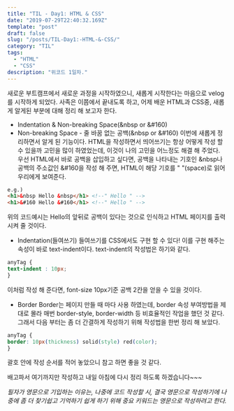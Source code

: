 ```yaml
---
title: "TIL - Day1: HTML & CSS"
date: "2019-07-29T22:40:32.169Z"
template: "post"
draft: false
slug: "/posts/TIL-Day1:-HTML-&-CSS/"
category: "TIL"
tags:
  - "HTML"
  - "CSS"
description: "위코드 1일차."
---
```


<!-- - [The first transition](#the-first-transition) -->

새로운 부트캠프에서 새로운 과정을 시작하였으니, 새롭게 시작한다는 마음으로 velog를 시작하게 되었다. 사족은 이쯤에서 끝내도록 하고, 어제 배운 HTML과 CSS중, 새롭게 알게된 부분에 대해 정리 해 보고자 한다.

+ Indentation & Non-breaking Space(&nbsp or &#160)
 + Non-breaking Space - 줄 바꿈 없는 공백(&nbsp or &#160)
이번에 새롭게 정리하면서 알게 된 기능이다. HTML을 작성하면서 띄어쓰기는 항상 어떻게 작성 할 수 있을까 고민을 많이 하였었는데, 이것이 나의 고민을 어느정도 해결 해 주었다. 우선 HTML에서 바로 공백을 삽입하고 싶다면, 공백을 나타내는 기호인 &nbsp나 공백의 주소값인 &#160을 작성 해 주면, HTML이 해당 기호를 " "(space)로 읽어 우리에게 보여준다.
```HTML
e.g.)
<h1>&nbsp Hello &nbsp</h1> <!--" Hello " -->
<h1>&#160 Hello &#160</h1> <!--" Hello " -->
```
위의 코드예시는 Hello의 앞뒤로 공백이 있다는 것으로 인식하고 HTML 페이지를 출력 시켜 줄 것이다.

 + Indentation(들여쓰기)
들여쓰기를 CSS에서도 구현 할 수 있다! 이를 구현 해주는 속성이 바로 text-indent이다. text-indent의 작성법은 하기와 같다.
```CSS
anyTag {
text-indent : 10px;
}
```
이처럼 작성 해 준다면, font-size 10px기준 공백 2칸을 얻을 수 있을 것이다.

+ Border
Border는 페이지 만들 때 마다 사용 하였는데, border 속성 부여방법을 제대로 몰라 매번 border-style, border-width 등 비효율적인 작업을 했던 것 같다. 그래서 다음 부터는 좀 더 간결하게 작성하기 위해 작성법을 한번 정리 해 보았다.
```CSS
anyTag {
border: 10px(thickness) solid(style) red(color);
}
```
괄호 안에 작성 순서를 적어 놓았으니 참고 하면 좋을 것 같다.

배고파서 여기까지만 작성하고 내일 아침에 다시 정리 하도록 하겠습니다~~~












*필자가 영문으로 기입하는 이유는, 나중에 코드 작성할 시, 결국 영문으로 작성하기에 나중에 좀 더 찾기쉽고 기억하기 쉽게 하기 위해 중요 키워드는 영문으로 작성하려고 한다.*